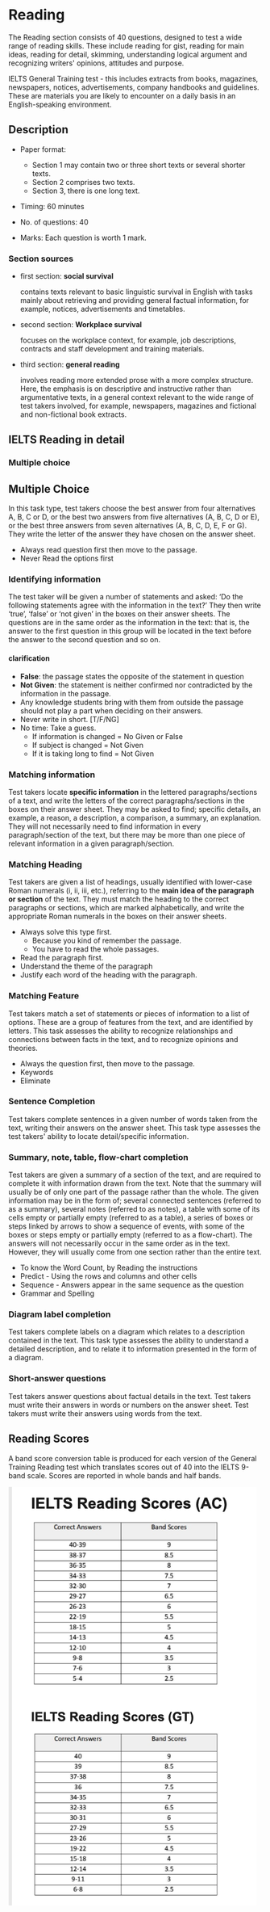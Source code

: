 # Reading

The Reading section consists of 40 questions, designed to test a wide range of
reading skills. These include reading for gist, reading for main ideas, reading
for detail, skimming, understanding logical argument and recognizing writers'
opinions, attitudes and purpose.

IELTS General Training test - this includes extracts from books, magazines,
newspapers, notices, advertisements, company handbooks and guidelines.
These are materials you are likely to encounter on a daily basis in an
English-speaking environment.

## Description

* Paper format:

  * Section 1 may contain two or three short texts or several shorter texts.
  * Section 2 comprises two texts.
  * Section 3, there is one long text.
* Timing: 60 minutes
* No. of questions: 40
* Marks: Each question is worth 1 mark.

### Section sources

* first section: **social survival**

  contains texts relevant to basic linguistic survival in
  English with tasks mainly about retrieving and providing general factual
  information, for example, notices, advertisements and timetables.

* second section: **Workplace survival**

  focuses on the workplace context, for example, job descriptions, contracts
  and staff development and training materials.

* third section: **general reading**

  involves reading more extended prose with a more complex structure. Here,
  the emphasis is on descriptive and instructive rather than argumentative
  texts, in a general context relevant to the wide range of test takers
  involved, for example, newspapers, magazines and fictional and
  non-fictional book extracts.

## IELTS Reading in detail

### Multiple choice

## Multiple Choice

 In this task type, test takers choose the best answer from four alternatives
 A, B, C or D, or the best two answers from five alternatives
 (A, B, C, D or E), or the best three answers from seven alternatives
 (A, B, C, D, E, F or G). They write the letter of the answer they have chosen
 on the answer sheet.

* Always read question first then move to the passage.
* Never Read the options first

### Identifying information

The test taker will be given a number of statements and asked: ‘Do the following
statements agree with the information in the text?’ They then write ‘true’,
‘false’ or ‘not given’ in the boxes on their answer sheets. The questions are
in the same order as the information in the text: that is, the answer to the
first question in this group will be located in the text before the answer to
the second question and so on.

#### clarification

* **False**: the passage states the opposite of the statement in question
* **Not Given**: the statement is neither confirmed nor contradicted by the
  information in the passage.
* Any knowledge students bring with them from outside the passage should not
  play a part when deciding on their answers.
* Never write in short. [T/F/NG]
* No time: Take a guess.
  * If information is changed  = No Given or False
  * If subject is changed = Not Given
  * If it is taking long to find  = Not Given

### Matching information

 Test takers locate **specific information** in the lettered paragraphs/sections
 of a text, and write the letters of the correct paragraphs/sections in the
 boxes on their answer sheet. They may be asked to find; specific details, an
 example, a reason, a description, a comparison, a summary, an explanation.
 They will not necessarily need to find information in every paragraph/section
 of the text, but there may be more than one piece of relevant information in
 a given paragraph/section.

### Matching Heading

 Test takers are given a list of headings, usually identified with lower-case
 Roman numerals (i, ii, iii, etc.), referring to the **main idea of the paragraph
 or section** of the text. They must match the heading to the correct paragraphs
 or sections, which are marked alphabetically, and write the appropriate Roman
 numerals in the boxes on their answer sheets.

* Always solve this type first.
  * Because you kind of remember the passage.
  * You have to read the whole passages.
* Read the paragraph first.
* Understand the theme of the paragraph
* Justify each word of the heading with the paragraph.

### Matching Feature

Test takers match a set of statements or pieces of information to a list of
options. These are a group of features from the text, and are identified
by letters. This task assesses the ability to recognize relationships and
connections between facts in the text, and to recognize opinions and theories.

* Always the question first, then move to the passage.
* Keywords
* Eliminate

### Sentence Completion

Test takers complete sentences in a given number of words taken from the text,
writing their answers on the answer sheet. This task type assesses the test
takers' ability to locate detail/specific information.

### Summary, note, table, flow-chart completion

Test takers are given a summary of a section of the text, and are required to
complete it with information drawn from the text. Note that the summary will
usually be of only one part of the passage rather than the whole. The given
information may be in the form of; several connected sentences (referred to as
a summary), several notes (referred to as notes), a table with some of its cells
empty or partially empty (referred to as a table), a series of boxes or steps
linked by arrows to show a sequence of events, with some of the boxes or steps
empty or partially empty (referred to as a flow-chart). The answers will not
necessarily occur in the same order as in the text. However, they will usually
come from one section rather than the entire text.

* To know the Word Count, by Reading the instructions
* Predict - Using the rows and columns and other cells
* Sequence - Answers appear in the same sequence as the question
* Grammar and Spelling

### Diagram label completion

Test takers complete labels on a diagram which relates to a description
contained in the text. This task type assesses the ability to understand a
detailed description, and to relate it to information presented in the form
of a diagram.

### Short-answer questions

Test takers answer questions about factual details in the text. Test takers must
write their answers in words or numbers on the answer sheet. Test takers must
write their answers using words from the text.

## Reading Scores

A band score conversion table is produced for each version of the General
Training Reading test which translates scores out of 40 into the IELTS 9-band
scale. Scores are reported in whole bands and half bands.

![IELTS Reading Scores](../../images/reading-scores.png)
